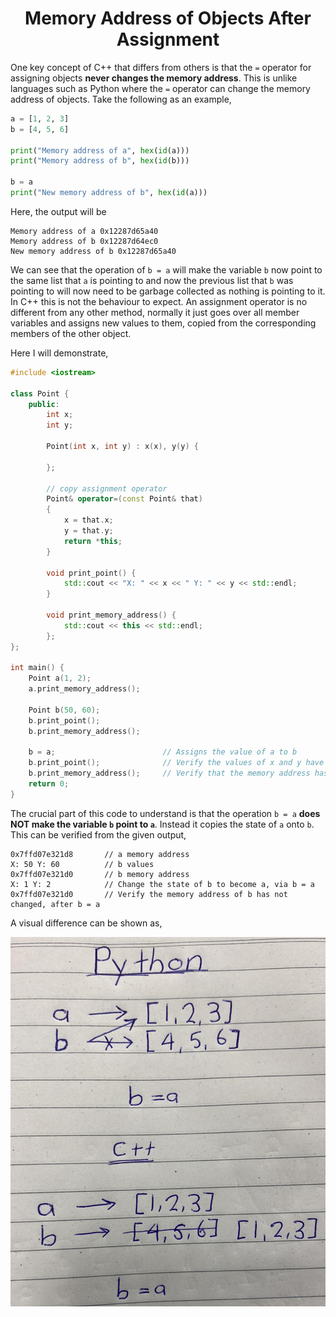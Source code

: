 <div align="center">
  <h1>  Memory Address of Objects After Assignment </h1>
</div>

One key concept of C++ that differs from others is that the `=` operator for assigning objects **never changes the memory address**. This is unlike languages such as Python where the `=` operator can change the memory address of objects. Take the following as an example, 

```Python
a = [1, 2, 3]
b = [4, 5, 6]

print("Memory address of a", hex(id(a)))
print("Memory address of b", hex(id(b)))

b = a
print("New memory address of b", hex(id(a)))
```

Here, the output will be

```
Memory address of a 0x12287d65a40
Memory address of b 0x12287d64ec0
New memory address of b 0x12287d65a40
```

We can see that the operation of `b = a` will make the variable `b` now point to the same list that `a` is pointing to and now the previous list that `b` was pointing to will now need to be garbage collected as nothing is 
pointing to it. In C++ this is not the behaviour to expect. An assignment operator is no different from any other method, normally it just goes over all member variables and assigns new values to them, copied from the corresponding members of the other object.

Here I will demonstrate,

```C++
#include <iostream>

class Point {
    public:
        int x;
        int y;
        
        Point(int x, int y) : x(x), y(y) {
            
        };
        
        // copy assignment operator
        Point& operator=(const Point& that)
        {
            x = that.x;
            y = that.y;
            return *this;
        }
        
        void print_point() {
            std::cout << "X: " << x << " Y: " << y << std::endl;
        }
        
        void print_memory_address() {
            std::cout << this << std::endl;
        };
};

int main() {
    Point a(1, 2);
    a.print_memory_address();
    
    Point b(50, 60);
    b.print_point();
    b.print_memory_address();
    
    b = a;                        // Assigns the value of a to b
    b.print_point();              // Verify the values of x and y have changed
    b.print_memory_address();     // Verify that the memory address has not changed
    return 0;
}
```

The crucial part of this code to understand is that the operation `b = a` **does NOT make the variable `b` point to `a`**. Instead it copies the state of `a` onto `b`. This can be verified from the given output,

```
0x7ffd07e321d8       // a memory address
X: 50 Y: 60          // b values
0x7ffd07e321d0       // b memory address
X: 1 Y: 2            // Change the state of b to become a, via b = a
0x7ffd07e321d0       // Verify the memory address of b has not changed, after b = a
```

A visual difference can be shown as,

![](./images/python_vs_cpp_objects.png)
